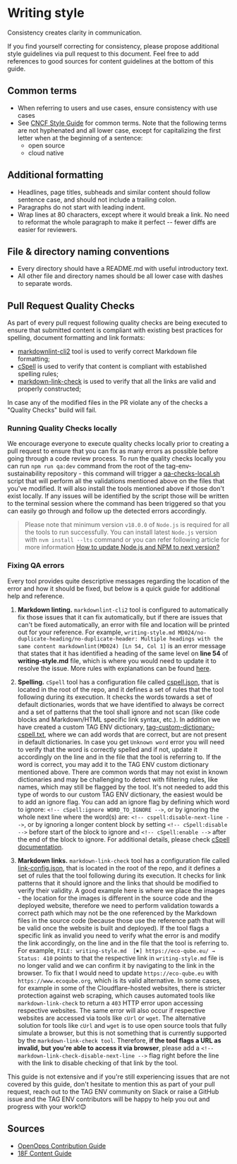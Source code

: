 # Writing style

Consistency creates clarity in communication.

If you find yourself correcting for consistency, please propose additional style
guidelines via pull request to this document. Feel free to add references to
good sources for content guidelines at the bottom of this guide.

## Common terms

* When referring to users and use cases, ensure consistency with use cases
* See [CNCF Style Guide][cncf-style] for common terms. Note that the following terms are not hyphenated and all lower case, except for capitalizing the first letter when at the beginning of a sentence:
  * open source
  * cloud native

## Additional formatting

* Headlines, page titles, subheads and similar content should follow sentence
  case, and should not include a trailing colon.
* Paragraphs do not start with leading indent.
* Wrap lines at 80 characters, except where it would break a link. No need to
  reformat the whole paragraph to make it perfect -- fewer diffs are easier
  for reviewers.

## File & directory naming conventions

* Every directory should have a README.md with useful introductory text.
* All other file and directory names should be all lower case with dashes to
  separate words.

## Pull Request Quality Checks

As part of every pull request following quality checks are being executed to ensure that submitted content is compliant with existing best practices for spelling, document formatting and link formats:

* [markdownlint-cli2](https://github.com/DavidAnson/markdownlint-cli2) tool is used to verify correct Markdown file formatting;
* [cSpell](http://cspell.org) is used to verify that content is compliant with established spelling rules;
* [markdown-link-check](https://github.com/tcort/markdown-link-check) is used to verify that all the links are valid and properly constructed;

In case any of the modified files in the PR violate any of the checks a "Quality Checks" build will fail.

### Running Quality Checks locally

We encourage everyone to execute quality checks locally prior to creating a pull request to ensure that you can fix as many errors as possible before going through a code review process. To run the quality checks locally you can run ```npm run qa:dev``` command from the root of the tag-env-sustainability repository - this command will trigger a [qa-checks-local.sh](../qa-checks-local.sh) script that will perform all the validations mentioned above on the files that you've modified. It will also install the tools mentioned above if those don't exist locally. If any issues will be identified by the script those will be written to the terminal session where the command has been triggered so that you can easily go through and follow up the detected errors accordingly.

> Please note that minimum version ```v18.0.0``` of ```Node.js``` is required for all the tools to run successfully. You can install latest ```Node.js``` version with ```nvm install --lts``` command or you can refer following article for more information [How to update Node.js and NPM to next version?](https://www.geeksforgeeks.org/how-to-update-node-js-and-npm-to-next-version)

### Fixing QA errors

Every tool provides quite descriptive messages regarding the location of the error and how it should be fixed, but below is a quick guide for additional help and reference.

1. **Markdown linting.** ```markdownlint-cli2``` tool is configured to automatically fix those issues that it can fix automatically, but if there are issues that can't be fixed automatically, an error with file and location will be printed out for your reference. For example, ```writing-style.md MD024/no-duplicate-heading/no-duplicate-header: Multiple headings with the same content markdownlint(MD024) [Ln 54, Col 1]``` is an error message that states that it has identified a heading of the same level on **line 54** of **writing-style.md** file, which is where you would need to update it to resolve the issue. More rules with explanations can be found [here](https://github.com/DavidAnson/markdownlint/blob/main/README.md#rules--aliases).

2. **Spelling.** ```cSpell``` tool has a configuration file called [cspell.json](./cspell.json), that is located in the root of the repo, and it defines a set of rules that the tool following during its execution. It checks the words towards a set of default dictionaries, words that we have identified to always be correct and a set of patterns that the tool shall ignore and not scan (like code blocks and Markdown/HTML specific link syntax, etc.). In addition we have created a custom TAG ENV dictionary, [tag-custom-dictionary-cspell.txt](./tag-custom-dictionary-cspell.txt), where we can add words that are correct, but are not present in default dictionaries. In case you get ```Unknown word``` error you will need to verify that the word is correctly spelled and if not, update it accordingly on the line and in the file that the tool is referring to. If the word is correct, you may add it to the TAG ENV custom dictionary mentioned above. There are common words that may not exist in known dictionaries and may be challenging to detect with filtering rules, like names, which may still be flagged by the tool. It's not needed to add this type of words to our custom TAG ENV dictionary, the easiest would be to add an ignore flag. You can add an ignore flag by defining which word to ignore: ```<!-- cSpell:ignore WORD_TO_IGNORE -->```, or by ignoring the whole next line where the word(s) are: ```<!-- cspell:disable-next-line -->```, or by ignoring a longer content block by setting ```<!-- cSpell:disable -->``` before start of the block to ignore and ```<!-- cSpell:enable -->``` after the end of the block to ignore. For additional details, please check [cSpell documentation](https://cspell.org/configuration/document-settings).

3. **Markdown links.** ```markdown-link-check``` tool has a configuration file called [link-config.json](./link-config.json), that is located in the root of the repo, and it defines a set of rules that the tool following during its execution. It checks for link patterns that it should ignore and the links that should be modified to verify their validity. A good example here is where we place the images - the location for the images is different in the source code and the deployed website, therefore we need to perform validation towards a correct path which may not be the one referenced by the Markdown files in the source code (because those use the reference path that will be valid once the website is built and deployed). If the tool flags a specific link as invalid you need to verify what the error is and modify the link accordingly, on the line and in the file that the tool is referring to. For example, ```FILE: writing-style.md  [✖] https://eco-qube.eu/ → Status: 410``` points to that the respective link in ```writing-style.md``` file is no longer valid and we can confirm it by navigating to the link in the browser. To fix that I would need to update ```https://eco-qube.eu``` with ```https://www.ecoqube.org```, which is its valid alternative. In some cases, for example in some of the Cloudflare-hosted websites, there is stricter protection against web scraping, which causes automated tools like ```markdown-link-check``` to return a ```403``` HTTP error upon accessing respective websites. The same error will also occur if respective websites are accessed via tools like ```cUrl``` or ```wget```. The alternative solution for tools like ```cUrl``` and ```wget``` is to use open source tools that fully simulate a browser, but this is not something that is currently supported by the ```markdown-link-check tool```. Therefore, **if the tool flags a URL as invalid, but you're able to access it via browser**, please add a ```<!-- markdown-link-check-disable-next-line -->``` flag right before the line with the link to disable checking of that link by the tool.

This guide is not extensive and if you're still experiencing issues that are not covered by this guide, don't hesitate to mention this as part of your pull request, reach out to the TAG ENV community on Slack or raise a GitHub issue and the TAG ENV contributors will be happy to help you out and progress with your work!😊

## Sources

<!-- cSpell:ignore Opps --->
* [OpenOpps Contribution Guide][openopps-style]
* [18F Content Guide](https://content-guide.18f.gov/)

[cncf-style]: https://github.com/cncf/foundation/blob/master/style-guide.md
[openopps-style]: https://github.com/openopps/openopps.github.io/blob/master/CONTRIBUTING.md
